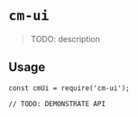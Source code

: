# `cm-ui`

> TODO: description

## Usage

```
const cmUi = require('cm-ui');

// TODO: DEMONSTRATE API
```
